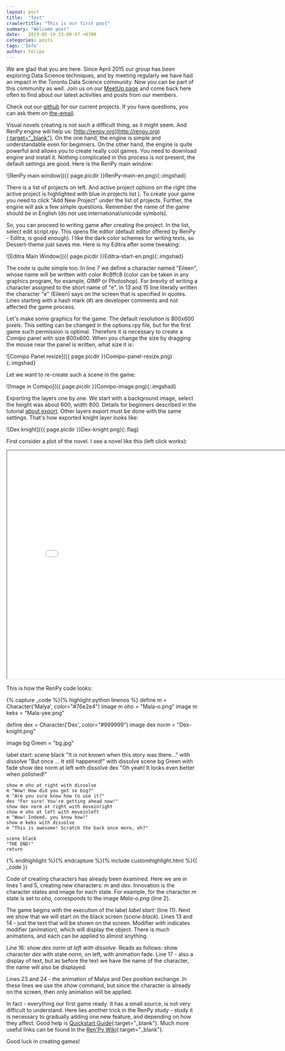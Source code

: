 ```yaml
---
layout: post
title:  "Test"
crawlertitle: "This is our first post"
summary: "Welcome post"
date:   2019-05-19 23:09:47 +0700
categories: posts
tags: 'Info'
author: Felipe
---
```


We are glad that you are here. Since April 2015 our group has been exploring Data Science techniques, and by meeting regularly we have had an impact in the Toronto Data Science community. Now you can be part of this community as well. Join us on our [MeetUp page](https://www.meetup.com/Toronto-Machine-Learning-Book-Club/) and come back here often to find about our latest activities and posts from our members.


Check out our [github][the-gh] for our current projects. If you have questions, you can ask them on [the-email][the-email].

[the-gh]: http://github.com/
[the-email]:  mailto:datascientistswithoutbordersto@gmail.com

Visual novels creating is not such a difficult thing, as it might seem. And RenPy engine will help us: [http://renpy.org](http://renpy.org){:target="_blank"}. On the one hand, the engine is simple and understandable even for beginners. On the other hand, the engine is quite powerful and allows you to create really cool games. You need to download engine and install it. Nothing complicated in this process is not present, the default settings are good. Here is the RenPy main window:

![RenPy main window]({{ page.picdir }}RenPy-main-en.png){:.imgshad}

There is a list of projects on left. And active project options on the right (the active project is highlighted with blue in projects list ). To create your game you need to click "Add New Project" under the list of projects. Further, the engine will ask a few simple questions. Remember the name of the game should be in English (do not use international/unicode symbols).

So, you can proceed to writing game after creating the project. In the list, select edit script.rpy. This opens file editor (default editor offered by RenPy - Editra, is good enough). I like the dark color schemes for writing texts, so Dessert-theme just saves me. Here is my Editra after some tweaking:

![Editra Main Window]({{ page.picdir }}Editra-start-en.png){:.imgshad}

The code is quite simple too. In line 7 we define a character named "Eileen", whose name will be written with color #c8ffc8 (color can be taken in any graphics program, for example, GIMP or Photoshop). For brevity of writing a character assigned to the short name of "e". In 13 and 15 line literally written the character "e" (Eileen) says on the screen that is specified in quotes. Lines starting with a hash mark (#) are developer comments and not affected the game process.

Let's make some graphics for the game. The default resolution is 800x600 pixels. This setting can be changed in the options.rpy file, but for the first game such permission is optimal. Therefore it is necessary to create a Comipo panel with size 800x600. When you change the size by dragging the mouse near the panel is written, what size it is:

![Comipo Panel resize]({{ page.picdir }}Comipo-panel-resize.png){:.imgshad}

Let  we want to re-create such a scene in the game:

![Image in Comipo]({{ page.picdir }}Comipo-image.png){:.imgshad}


Exporting the layers one by one. We start with a background image, select the height was about 600, width 800. Details for beginners described in the tutorial [about export](comipo-basics-exporting.html). Other layers export must be done with the same settings. That's how exported knight layer looks like:

![Dex knight]({{ page.picdir }}Dex-knight.png){:.flag}


First consider a plot of the novel. I see a novel like this (left click works):

<p class="centered"><iframe src="{{ page.picdir }}ScratchMalvinaEn/index.html" class="noborder hidover" width="800" height="600" id="novell"></iframe></p>

This is how the RenPy code looks:

{% capture _code %}{% highlight python linenos %}
define m = Character('Malya', color="#76e2e4")
image m oho = "Mala-o.png"
image m keks = "Mala-yee.png"

define dex = Character('Dex', color="#999999")
image dex norm = "Dex-knight.png"

image bg Green = "bg.jpg"


label start:
    scene black
    "It is not known when this story was there..." with dissolve
    "But once ... It still happened!" with dissolve
    scene bg Green with fade
    show dex norm at left with dissolve
    dex "Oh yeah! It looks even better when polished!"
    
    show m oho at right with dissolve
    m "Wow! How did you get so big?"
    m "Are you sure know how to use it?"
    dex "For sure! You're getting ahead now!"
    show dex norm at right with moveinright
    show m oho at left with moveinleft
    m "Wow! Indeed, you know how!"
    show m keks with dissolve
    m "This is awesome! Scratch the back once more, eh?"
    
    scene black
    "THE END!"
    return

{% endhighlight %}{% endcapture %}{% include customhighlight.html %}{{ _code }}

Code of creating characters has already been examined. Here we are in lines 1 and 5, creating new characters: *m* and *dex*. Innovation is the character states and image for each state. For example, for the character *m* state is set to *oho*, corresponds to the image *Mala-o.png* (line 2).

The game begins with the execution of the label *label start:* (line 11). Next we show that we will start on the black screen (*scene black*). Lines 13 and 14 - just the text that will be shown on the screen. Modifier *with* indicates modifier (animation), which will display the object. There is much animations, and each can be applied to almost anything.

Line 16: *show dex norm at left with dissolve*. Reads as follows: show character *dex* with state *norm*, on left, with animation fade. Line 17 - also a display of text, but as before the text we have the name of the character, the name will also be displayed.

Lines 23 and 24 - the animation of Malya and Dex position exchange. In these lines we use the *show* command, but since the character is already on the screen, then only animation will be applied.

In fact - everything our first game ready. It has a small source, is not very difficult to understand. Here lies another trick in the RenPy study - study it is necessary to gradually adding one new feature, and depending on how they affect. Good help is [Quickstart Guide](http://www.renpy.org/doc/html/quickstart.html){:target="_blank"}. Much more useful links can be found in the [Ren'Py Wiki](http://www.renpy.org/wiki/renpy/Wiki_Home_Page){:target="_blank"}.

Good luck in creating games!
